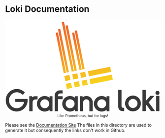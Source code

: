 # Loki Documentation

<p align="center"> <img src="sources/logo_and_name.png" alt="Loki Logo"> <br>
  <small>Like Prometheus, but for logs!</small> </p>
  
Please see the [Documentation Site](https://grafana.com/docs/loki/latest/) The files in this directory are used to generate it but consequently the links don't work in Github.
